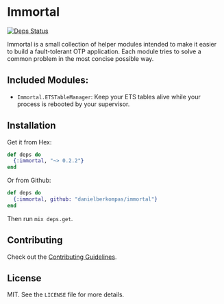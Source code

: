 Immortal
========

[![Deps Status](https://beta.hexfaktor.org/badge/all/github/danielberkompas/immortal.svg)](https://beta.hexfaktor.org/github/danielberkompas/immortal)

Immortal is a small collection of helper modules intended to make it easier
to build a fault-tolerant OTP application. Each module tries to solve a
common problem in the most concise possible way.

## Included Modules:

- `Immortal.ETSTableManager`: Keep your ETS tables alive while your process
  is rebooted by your supervisor.

## Installation

Get it from Hex:

```elixir
def deps do
  {:immortal, "~> 0.2.2"}
end
```

Or from Github:

```elixir
def deps do
  {:immortal, github: "danielberkompas/immortal"}
end
```

Then run `mix deps.get`.

## Contributing
Check out the [Contributing Guidelines](CONTRIBUTING.md).

## License
MIT. See the `LICENSE` file for more details.
